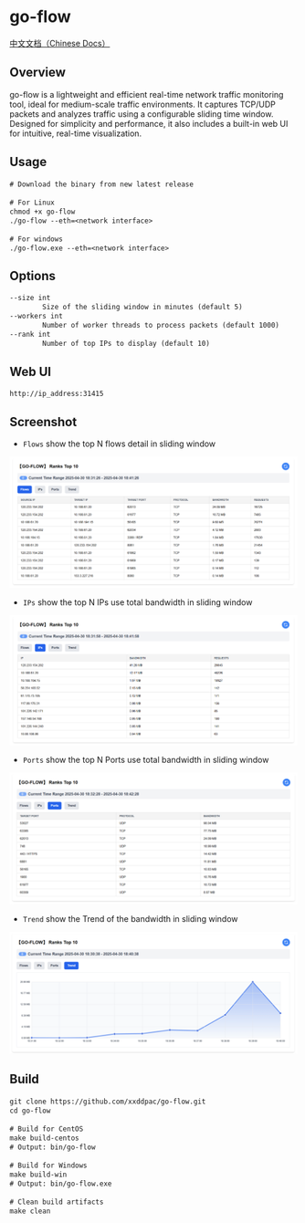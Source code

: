 # go-flow

[中文文档（Chinese Docs）](https://github.com/xxddpac/go-flow/blob/main/README_ZH.md)

## Overview

go-flow is a lightweight and efficient real-time network traffic monitoring tool, ideal for medium-scale traffic
environments. It captures TCP/UDP packets and analyzes traffic using a configurable sliding time window. Designed for
simplicity and performance, it also includes a built-in web UI for intuitive, real-time visualization.

## Usage

```
# Download the binary from new latest release

# For Linux
chmod +x go-flow
./go-flow --eth=<network interface>

# For windows
./go-flow.exe --eth=<network interface>
```

## Options

```
--size int
        Size of the sliding window in minutes (default 5)
--workers int
        Number of worker threads to process packets (default 1000)
--rank int
        Number of top IPs to display (default 10)
```

## Web UI

```
http://ip_address:31415
```

## Screenshot
- `Flows` show the top N flows detail in sliding window

<img src="image/flows.png" alt="">

- `IPs` show the top N IPs use total bandwidth in sliding window

<img src="image/ips.png" alt="">

- `Ports` show the top N Ports use total bandwidth in sliding window

<img src="image/ports.png" alt="">

- `Trend` show the Trend of the bandwidth in sliding window

<img src="image/trend.png" alt="">

## Build

```
git clone https://github.com/xxddpac/go-flow.git
cd go-flow

# Build for CentOS
make build-centos
# Output: bin/go-flow

# Build for Windows
make build-win
# Output: bin/go-flow.exe

# Clean build artifacts
make clean
```